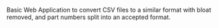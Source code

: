 Basic Web Application to convert CSV files to a similar format with bloat removed, and part numbers split into an accepted format.
